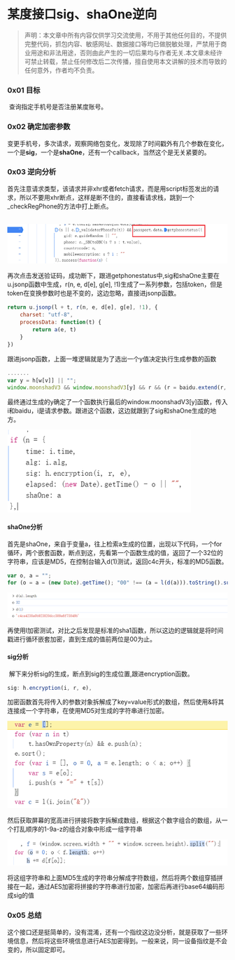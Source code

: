 # 某度接口sig、shaOne逆向

> ​	声明：本文章中所有内容仅供学习交流使用，不用于其他任何目的，不提供完整代码，抓包内容、敏感网址、数据接口等均已做脱敏处理，严禁用于商业用途和非法用途，否则由此产生的一切后果均与作者无关.本文章未经许可禁止转载，禁止任何修改后二次传播，擅自使用本文讲解的技术而导致的任何意外，作者均不负责。

### 0x01 目标

​	查询指定手机号是否注册某度账号。

### 0x02 确定加密参数

​	变更手机号，多次请求，观察网络包变化，发现除了时间戳外有几个参数在变化，一个是**sig**，一个是**shaOne**，还有一个callback，当然这个是无关紧要的。

### 0x03 逆向分析

​	首先注意请求类型，该请求并非xhr或者fetch请求，而是用script标签发出的请求，所以不要用xhr断点，这样是断不住的，直接看请求栈，跳到一个_checkRegPhone的方法中打上断点。

​	![image-20241226224957409](某度账号注册接口.assets/image-20241226224957409.png)

​	再次点击发送验证码，成功断下，跟进getphonestatus中,sig和shaOne主要在u.jsonp函数中生成，r(n, e, d[e], g[e], !1)生成了一系列参数，包括token，但是token在变换参数时也是不变的，这边忽略，直接进jsonp函数。

```js
return u.jsonp(l + t, r(n, e, d[e], g[e], !1), {
    charset: "utf-8",
    processData: function(t) {
        return a(e, t)
    }
})
```

​	跟进jsonp函数，上面一堆逻辑就是为了选出一个y值决定执行生成参数的函数

```js
.......
var y = h[w[v]] || "";
window.moonshadV3 && window.moonshadV3[y] && r && (r = baidu.extend(r, window.moonshadV3[y](i, baidu)))
```

最终通过生成的y确定了一个函数执行最后的window.moonshadV3[y]函数，传入i和baidu，i是请求参数。跟进这个函数，这边就跟到了sig和shaOne生成的地方。

![image-20241226225835017](某度账号注册接口.assets/image-20241226225835017.png)

#### shaOne分析	

首先是shaOne，来自于变量a，往上检索a生成的位置，出现以下代码，一个for循环，两个嵌套函数，断点到这，先看第一个函数生成的值，返回了一个32位的字符串，应该是MD5，在控制台输入d(1)测试，返回c4c开头，标准的MD5函数。

```js
var o, a = "";
for (o = a = (new Date).getTime(); "00" !== (a = l(d(a))).toString().substr(0, 2); );
```

![image-20241226230227831](某度账号注册接口.assets/image-20241226230227831.png)

再使用l加密测试，对比之后发现是标准的sha1函数，所以这边的逻辑就是将时间戳进行循环嵌套加密，直到生成的值前两位是00为止。

#### sig分析

​	解下来分析sig的生成，断点到sig的生成位置,跟进encryption函数。

```js
sig: h.encryption(i, r, e),
```

​	加密函数首先将传入的参数对象拆解成了key=value形式的数组，然后使用&将其连接成一个字符串，在使用MD5对生成的字符串进行加密。

![image-20241226230730766](某度账号注册接口.assets/image-20241226230730766.png)

​		然后获取屏幕的宽高进行拼接将数字拆解成数组，根据这个数字组合的数组，从一个打乱顺序的1-9a-z的组合对象中形成一组字符串

![image-20241226231023026](某度账号注册接口.assets/image-20241226231023026.png)

​	将这组字符串和上面MD5生成的字符串分解成字符数组，然后将两个数组穿插拼接在一起，通过AES加密将拼接的字符串进行加密，加密后再进行base64编码形成sig的值

### 0x05 总结

​	这个接口还是挺简单的，没有混淆，还有一个指纹这边没分析，就是获取了一些环境信息，然后将这些环境信息进行AES加密得到。一般来说，同一设备指纹是不会变的，所以固定即可。